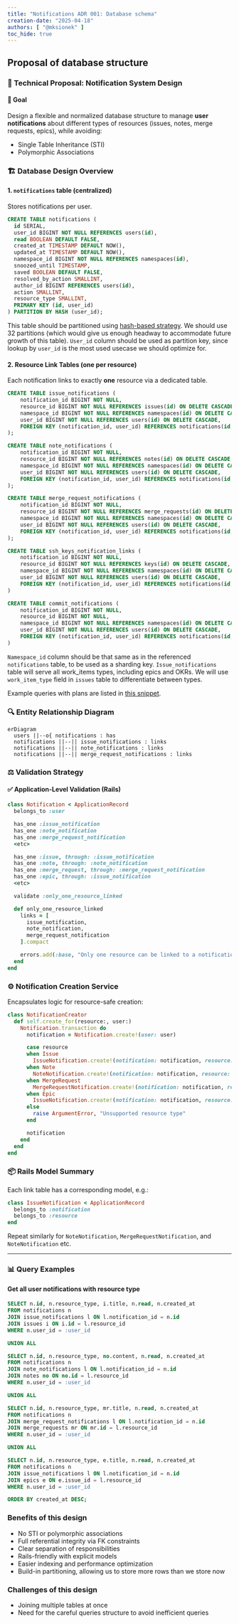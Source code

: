```yaml
---
title: "Notifications ADR 001: Database schema"
creation-date: "2025-04-18"
authors: [ "@mksionek" ]
toc_hide: true
---
```


## Proposal of database structure

### 📄 Technical Proposal: Notification System Design

#### 🧠 Goal

Design a flexible and normalized database structure to manage **user notifications** about different types of resources (issues, notes, merge requests, epics), while avoiding:

- Single Table Inheritance (STI)
- Polymorphic Associations

### 🏗️ Database Design Overview

#### 1. `notifications` table (centralized)

Stores notifications per user.

```sql
CREATE TABLE notifications (
  id SERIAL,
  user_id BIGINT NOT NULL REFERENCES users(id),
  read BOOLEAN DEFAULT FALSE,
  created_at TIMESTAMP DEFAULT NOW(),
  updated_at TIMESTAMP DEFAULT NOW(),
  namespace_id BIGINT NOT NULL REFERENCES namespaces(id),
  snoozed_until TIMESTAMP,
  saved BOOLEAN DEFAULT FALSE,
  resolved_by_action SMALLINT,
  author_id BIGINT REFERENCES users(id),
  action SMALLINT,
  resource_type SMALLINT,
  PRIMARY KEY (id, user_id)
) PARTITION BY HASH (user_id);
```

This table should be partitioned using [hash-based strategy](https://docs.gitlab.com/development/database/partitioning/). We should use 32 partitions (which would give us enough headway to accommodate future growth of this table). `User_id` column should be used as partition key, since lookup by `user_id` is the most used usecase we should optimize for. 

#### 2. Resource Link Tables (one per resource)

Each notification links to exactly **one** resource via a dedicated table.

```sql
CREATE TABLE issue_notifications (
    notification_id BIGINT NOT NULL,
    resource_id BIGINT NOT NULL REFERENCES issues(id) ON DELETE CASCADE,
    namespace_id BIGINT NOT NULL REFERENCES namespaces(id) ON DELETE CASCADE,
    user_id BIGINT NOT NULL REFERENCES users(id) ON DELETE CASCADE,
    FOREIGN KEY (notification_id, user_id) REFERENCES notifications(id, user_id) ON DELETE CASCADE
);

CREATE TABLE note_notifications (
    notification_id BIGINT NOT NULL,
    resource_id BIGINT NOT NULL REFERENCES notes(id) ON DELETE CASCADE,
    namespace_id BIGINT NOT NULL REFERENCES namespaces(id) ON DELETE CASCADE,
    user_id BIGINT NOT NULL REFERENCES users(id) ON DELETE CASCADE,
    FOREIGN KEY (notification_id, user_id) REFERENCES notifications(id, user_id) ON DELETE CASCADE
);

CREATE TABLE merge_request_notifications (
    notification_id BIGINT NOT NULL,
    resource_id BIGINT NOT NULL REFERENCES merge_requests(id) ON DELETE CASCADE,
    namespace_id BIGINT NOT NULL REFERENCES namespaces(id) ON DELETE CASCADE,
    user_id BIGINT NOT NULL REFERENCES users(id) ON DELETE CASCADE,
    FOREIGN KEY (notification_id, user_id) REFERENCES notifications(id, user_id) ON DELETE CASCADE
);

CREATE TABLE ssh_keys_notification_links (
    notification_id BIGINT NOT NULL,
    resource_id BIGINT NOT NULL REFERENCES keys(id) ON DELETE CASCADE,
    namespace_id BIGINT NOT NULL REFERENCES namespaces(id) ON DELETE CASCADE,
    user_id BIGINT NOT NULL REFERENCES users(id) ON DELETE CASCADE,
    FOREIGN KEY (notification_id, user_id) REFERENCES notifications(id, user_id) ON DELETE CASCADE
)

CREATE TABLE commit_notifications (
    notification_id BIGINT NOT NULL,
    resource_id BIGINT NOT NULL,
    namespace_id BIGINT NOT NULL REFERENCES namespaces(id) ON DELETE CASCADE,
    user_id BIGINT NOT NULL REFERENCES users(id) ON DELETE CASCADE,
    FOREIGN KEY (notification_id, user_id) REFERENCES notifications(id, user_id) ON DELETE CASCADE
)
```

`Namespace_id` column should be that same as in the referenced `notifications` table, to be used as a sharding key. 
`Issue_notifications` table will serve all work_items types, including epics and OKRs. We will use `work_item_type` field in `issues` table to differentiate between types. 

Example queries with plans are listed in [this snippet](https://gitlab.com/-/snippets/4840572).

### 🔍 Entity Relationship Diagram

```mermaid
erDiagram
  users ||--o{ notifications : has
  notifications ||--|| issue_notifications : links
  notifications ||--|| note_notifications : links
  notifications ||--|| merge_request_notifications : links
```

### ⚖️ Validation Strategy

#### ✅ Application-Level Validation (Rails)

```ruby
class Notification < ApplicationRecord
  belongs_to :user

  has_one :issue_notification
  has_one :note_notification
  has_one :merge_request_notification
  <etc>

  has_one :issue, through: :issue_notification
  has_one :note, through: :note_notification
  has_one :merge_request, through: :merge_request_notification
  has_one :epic, through: :issue_notification
  <etc>

  validate :only_one_resource_linked

  def only_one_resource_linked
    links = [
      issue_notification,
      note_notification,
      merge_request_notification
    ].compact

    errors.add(:base, "Only one resource can be linked to a notification") if links.size > 1
  end
end
```

### ⚙️ Notification Creation Service

Encapsulates logic for resource-safe creation:

```ruby
class NotificationCreator
  def self.create_for(resource:, user:)
    Notification.transaction do
      notification = Notification.create!(user: user)

      case resource
      when Issue
        IssueNotification.create!(notification: notification, resource: resource)
      when Note
        NoteNotification.create!(notification: notification, resource: resource)
      when MergeRequest
        MergeRequestNotification.create!(notification: notification, resource: resource)
      when Epic
        IssueNotification.create!(notification: notification, resource: resource) # it's because we would use work-item approach, where every epic has a row in issues table
      else
        raise ArgumentError, "Unsupported resource type"
      end

      notification
    end
  end
end
```

### 📦 Rails Model Summary

Each link table has a corresponding model, e.g.:

```ruby
class IssueNotification < ApplicationRecord
  belongs_to :notification
  belongs_to :resource
end
```

Repeat similarly for `NoteNotification`, `MergeRequestNotification`, and `NoteNotification` etc.

---

### 📊 Query Examples

#### Get all user notifications with resource type

```sql
SELECT n.id, n.resource_type, i.title, n.read, n.created_at
FROM notifications n
JOIN issue_notifications l ON l.notification_id = n.id
JOIN issues i ON i.id = l.resource_id
WHERE n.user_id = :user_id

UNION ALL

SELECT n.id, n.resource_type, no.content, n.read, n.created_at
FROM notifications n
JOIN note_notifications l ON l.notification_id = n.id
JOIN notes no ON no.id = l.resource_id
WHERE n.user_id = :user_id

UNION ALL

SELECT n.id, n.resource_type, mr.title, n.read, n.created_at
FROM notifications n
JOIN merge_request_notifications l ON l.notification_id = n.id
JOIN merge_requests mr ON mr.id = l.resource_id
WHERE n.user_id = :user_id

UNION ALL

SELECT n.id, n.resource_type, e.title, n.read, n.created_at
FROM notifications n
JOIN issue_notifications l ON l.notification_id = n.id
JOIN epics e ON e.issue_id = l.resource_id
WHERE n.user_id = :user_id

ORDER BY created_at DESC;
```

### Benefits of this design

- No STI or polymorphic associations
- Full referential integrity via FK constraints
- Clear separation of responsibilities
- Rails-friendly with explicit models
- Easier indexing and performance optimization
- Build-in partitioning, allowing us to store more rows than we store now

### Challenges of this design

- Joining multiple tables at once
- Need for the careful queries structure to avoid inefficient queries
